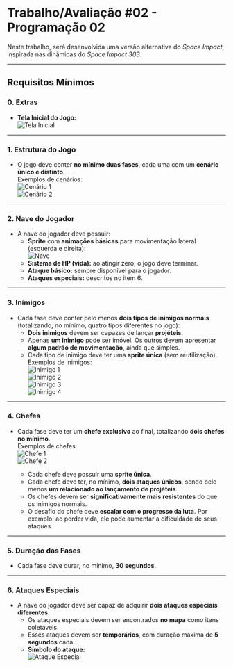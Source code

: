 # **Trabalho/Avaliação #02 - Programação 02**

Neste trabalho, será desenvolvida uma versão alternativa do *Space Impact*, inspirada nas dinâmicas do *Space Impact 303*.

---

## **Requisitos Mínimos**

### **0. Extras**
- **Tela Inicial do Jogo:**  
  ![Tela Inicial](https://github.com/user-attachments/assets/0a0213de-41ca-4d72-a7df-883093452061)

---

### **1. Estrutura do Jogo**
- O jogo deve conter **no mínimo duas fases**, cada uma com um **cenário único e distinto**.  
  Exemplos de cenários:  
  ![Cenário 1](https://github.com/user-attachments/assets/893b555b-7612-486c-9002-dd81e6ae807e)  
  ![Cenário 2](https://github.com/user-attachments/assets/3990db98-d5f6-4afc-8f79-966721d99b60)  

---

### **2. Nave do Jogador**
- A nave do jogador deve possuir:
  - **Sprite** com **animações básicas** para movimentação lateral (esquerda e direita):  
    ![Nave](https://github.com/user-attachments/assets/7dc21281-f104-45fb-8ede-d0066bb08da1)  
  - **Sistema de HP (vida):** ao atingir zero, o jogo deve terminar.  
  - **Ataque básico:** sempre disponível para o jogador.  
  - **Ataques especiais:** descritos no item 6.

---

### **3. Inimigos**
- Cada fase deve conter pelo menos **dois tipos de inimigos normais** (totalizando, no mínimo, quatro tipos diferentes no jogo):  
  - **Dois inimigos** devem ser capazes de lançar **projéteis**.  
  - Apenas **um inimigo** pode ser imóvel. Os outros devem apresentar **algum padrão de movimentação**, ainda que simples.  
  - Cada tipo de inimigo deve ter uma **sprite única** (sem reutilização).  
  Exemplos de inimigos:  
  ![Inimigo 1](https://github.com/user-attachments/assets/21285467-d47f-4127-9e9e-eb23c15cf54e)  
  ![Inimigo 2](https://github.com/user-attachments/assets/f068bc94-4836-4156-91b2-1af021889e6f)  
  ![Inimigo 3](https://github.com/user-attachments/assets/376be9da-6f2b-47ed-9c07-5015929c3748)  
  ![Inimigo 4](https://github.com/user-attachments/assets/f59caee3-ce6f-4673-b5fc-3ad77151eaff)  

---

### **4. Chefes**
- Cada fase deve ter um **chefe exclusivo** ao final, totalizando **dois chefes no mínimo**.  
  Exemplos de chefes:  
  ![Chefe 1](https://github.com/user-attachments/assets/452095cc-3556-4eed-9b24-39d8aff4f2de)  
  ![Chefe 2](https://github.com/user-attachments/assets/83e72a89-9692-49a4-9f37-8095ae66ab60)  

  - Cada chefe deve possuir uma **sprite única**.  
  - Cada chefe deve ter, no mínimo, **dois ataques únicos**, sendo pelo menos **um relacionado ao lançamento de projéteis**.  
  - Os chefes devem ser **significativamente mais resistentes** do que os inimigos normais.  
  - O desafio do chefe deve **escalar com o progresso da luta**. Por exemplo: ao perder vida, ele pode aumentar a dificuldade de seus ataques.

---

### **5. Duração das Fases**
- Cada fase deve durar, no mínimo, **30 segundos**.

---

### **6. Ataques Especiais**
- A nave do jogador deve ser capaz de adquirir **dois ataques especiais diferentes**:
  - Os ataques especiais devem ser encontrados **no mapa** como itens coletáveis.
  - Esses ataques devem ser **temporários**, com duração máxima de **5 segundos** cada.  
  - **Símbolo do ataque:**  
    ![Ataque Especial](https://github.com/user-attachments/assets/c8ded351-b2eb-45c0-8fb6-e103784feb5d)
